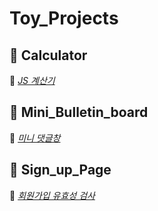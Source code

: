 Toy_Projects
=========================


📂 Calculator
-----------------------

  📍 <a href="http://127.0.0.1:5500/Calculator/calculator.html" target="_blank">_JS 계산기_</a>


📂 Mini_Bulletin_board
-----------------------

  📍 <a href="http://127.0.0.1:5500/Mini_Bulletin_board/index.html" target="_blank">_미니 댓글창_</a>
  
  
📂 Sign_up_Page
-----------------------  
  
  📍 <a href="http://127.0.0.1:5500/Sign_up_Page/src/index.html" target="_blank">_회원가입 유효성 검사_</a>
